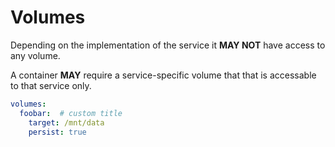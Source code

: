# Volumes

Depending on the implementation of the service it **MAY NOT** have access to any volume.

A container **MAY** require a service-specific volume that that is accessable to that service only.

```yaml
volumes:
  foobar:  # custom title
    target: /mnt/data
    persist: true
```
